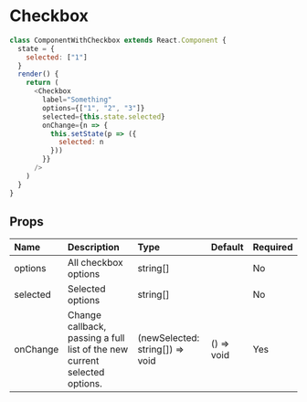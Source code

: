 # Checkbox

```js
class ComponentWithCheckbox extends React.Component {
  state = {
    selected: ["1"]
  }
  render() {
    return (
      <Checkbox
        label="Something"
        options={["1", "2", "3"]}
        selected={this.state.selected}
        onChange={n => {
          this.setState(p => ({
            selected: n
          }))
        }}
      />
    )
  }
}
```

## Props

| Name     | Description                                                               | Type                            | Default    | Required |
| :------- | :------------------------------------------------------------------------ | :------------------------------ | :--------- | :------- |
| options  | All checkbox options                                                      | string[]                        |            | No       |
| selected | Selected options                                                          | string[]                        |            | No       |
| onChange | Change callback, passing a full list of the new current selected options. | (newSelected: string[]) => void | () => void | Yes      |
